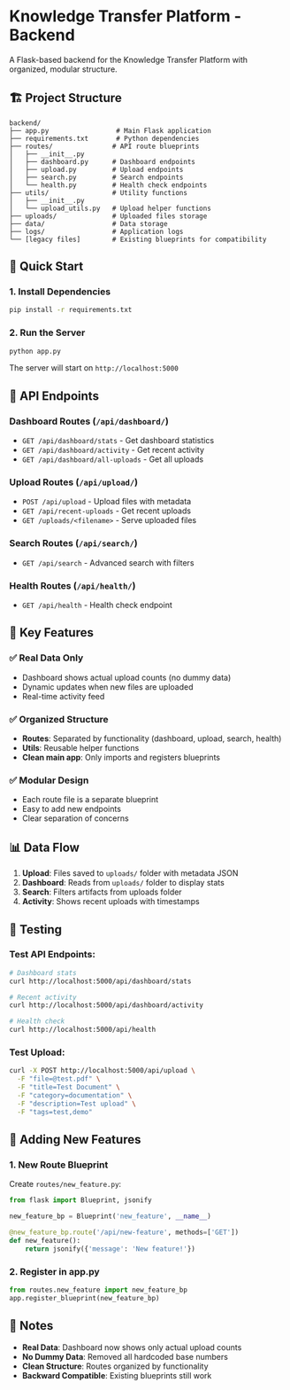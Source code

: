 # Knowledge Transfer Platform - Backend

A Flask-based backend for the Knowledge Transfer Platform with organized, modular structure.

## 🏗️ Project Structure

```
backend/
├── app.py                 # Main Flask application
├── requirements.txt       # Python dependencies
├── routes/               # API route blueprints
│   ├── __init__.py
│   ├── dashboard.py      # Dashboard endpoints
│   ├── upload.py         # Upload endpoints
│   ├── search.py         # Search endpoints
│   └── health.py         # Health check endpoints
├── utils/                # Utility functions
│   ├── __init__.py
│   └── upload_utils.py   # Upload helper functions
├── uploads/              # Uploaded files storage
├── data/                 # Data storage
├── logs/                 # Application logs
└── [legacy files]        # Existing blueprints for compatibility
```

## 🚀 Quick Start

### 1. Install Dependencies
```bash
pip install -r requirements.txt
```

### 2. Run the Server
```bash
python app.py
```

The server will start on `http://localhost:5000`

## 📡 API Endpoints

### Dashboard Routes (`/api/dashboard/`)
- `GET /api/dashboard/stats` - Get dashboard statistics
- `GET /api/dashboard/activity` - Get recent activity
- `GET /api/dashboard/all-uploads` - Get all uploads

### Upload Routes (`/api/upload/`)
- `POST /api/upload` - Upload files with metadata
- `GET /api/recent-uploads` - Get recent uploads
- `GET /uploads/<filename>` - Serve uploaded files

### Search Routes (`/api/search/`)
- `GET /api/search` - Advanced search with filters

### Health Routes (`/api/health/`)
- `GET /api/health` - Health check endpoint

## 🔧 Key Features

### ✅ Real Data Only
- Dashboard shows actual upload counts (no dummy data)
- Dynamic updates when new files are uploaded
- Real-time activity feed

### ✅ Organized Structure
- **Routes**: Separated by functionality (dashboard, upload, search, health)
- **Utils**: Reusable helper functions
- **Clean main app**: Only imports and registers blueprints

### ✅ Modular Design
- Each route file is a separate blueprint
- Easy to add new endpoints
- Clear separation of concerns

## 📊 Data Flow

1. **Upload**: Files saved to `uploads/` folder with metadata JSON
2. **Dashboard**: Reads from `uploads/` folder to display stats
3. **Search**: Filters artifacts from uploads folder
4. **Activity**: Shows recent uploads with timestamps

## 🧪 Testing

### Test API Endpoints:
```bash
# Dashboard stats
curl http://localhost:5000/api/dashboard/stats

# Recent activity
curl http://localhost:5000/api/dashboard/activity

# Health check
curl http://localhost:5000/api/health
```

### Test Upload:
```bash
curl -X POST http://localhost:5000/api/upload \
  -F "file=@test.pdf" \
  -F "title=Test Document" \
  -F "category=documentation" \
  -F "description=Test upload" \
  -F "tags=test,demo"
```

## 🔄 Adding New Features

### 1. New Route Blueprint
Create `routes/new_feature.py`:
```python
from flask import Blueprint, jsonify

new_feature_bp = Blueprint('new_feature', __name__)

@new_feature_bp.route('/api/new-feature', methods=['GET'])
def new_feature():
    return jsonify({'message': 'New feature!'})
```

### 2. Register in app.py
```python
from routes.new_feature import new_feature_bp
app.register_blueprint(new_feature_bp)
```

## 📝 Notes

- **Real Data**: Dashboard now shows only actual upload counts
- **No Dummy Data**: Removed all hardcoded base numbers
- **Clean Structure**: Routes organized by functionality
- **Backward Compatible**: Existing blueprints still work